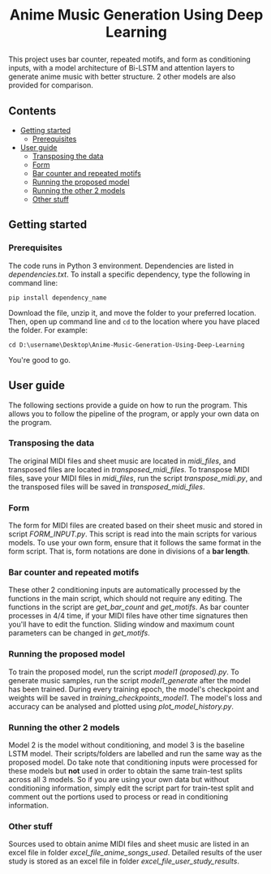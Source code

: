 <h1><p align="center"> Anime Music Generation Using Deep Learning </p></h1>

This project uses bar counter, repeated motifs, and form as conditioning inputs, with a model architecture of Bi-LSTM and attention layers to generate anime music with better structure. 2 other models are also provided for comparison.

## Contents 
- [Getting started](#getting-started)</br>
  - [Prerequisites](#prerequisites)</br>
- [User guide](#user-guide)</br>
  - [Transposing the data](#transposing-the-data)</br>
  - [Form](#form)</br>
  - [Bar counter and repeated motifs](#bar-counter-and-repeated-motifs)</br>
  - [Running the proposed model](#running-the-proposed-model)</br>
  - [Running the other 2 models](#running-the-other-2-models)</br>
  - [Other stuff](#other-stuff)</br>

## Getting started

### Prerequisites
The code runs in Python 3 environment. Dependencies are listed in _dependencies.txt_. To install a specific dependency, type the following in command line: </br>

```
pip install dependency_name
```

Download the file, unzip it, and move the folder to your preferred location. Then, open up command line and ```cd``` to the location where you have placed the folder. For example: </br>

```
cd D:\username\Desktop\Anime-Music-Generation-Using-Deep-Learning
```

You're good to go. </br>


## User guide
The following sections provide a guide on how to run the program. This allows you to follow the pipeline of the program, or apply your own data on the program. </br>

### Transposing the data
The original MIDI files and sheet music are located in _midi_files_, and transposed files are located in _transposed_midi_files_. To transpose MIDI files, save your MIDI files in _midi_files_, run the script _transpose_midi.py_, and the transposed files will be saved in _transposed_midi_files_. </br>

### Form
The form for MIDI files are created based on their sheet music and stored in script _FORM_INPUT.py_. This script is read into the main scripts for various models. To use your own form, ensure that it follows the same format in the form script. That is, form notations are done in divisions of a **bar length**. </br>

### Bar counter and repeated motifs 
These other 2 conditioning inputs are automatically processed by the functions in the main script, which should not require any editing. The functions in the script are _get_bar_count_ and _get_motifs_. As bar counter processes in 4/4 time, if your MIDI files have other time signatures then you'll have to edit the function. Sliding window and maximum count parameters can be changed in _get_motifs_.

### Running the proposed model
To train the proposed model, run the script _model1 (proposed).py_. To generate music samples, run the script _model1_generate_ after the model has been trained. During every training epoch, the model's checkpoint and weights will be saved in _training_checkpoints_model1_. The model's loss and accuracy can be analysed and plotted using _plot_model_history.py_. </br>

### Running the other 2 models
Model 2 is the model without conditioning, and model 3 is the baseline LSTM model. Their scripts/folders are labelled and run the same way as the proposed model. Do take note that conditioning inputs were processed for these models but **not** used in order to obtain the same train-test splits across all 3 models. So if you are using your own data but without conditioning information, simply edit the script part for train-test split and comment out the portions used to process or read in conditioning information. </br>

### Other stuff
Sources used to obtain anime MIDI files and sheet music are listed in an excel file in folder _excel_file_anime_songs_used_. Detailed results of the user study is stored as an excel file in folder _excel_file_user_study_results_. </br>
